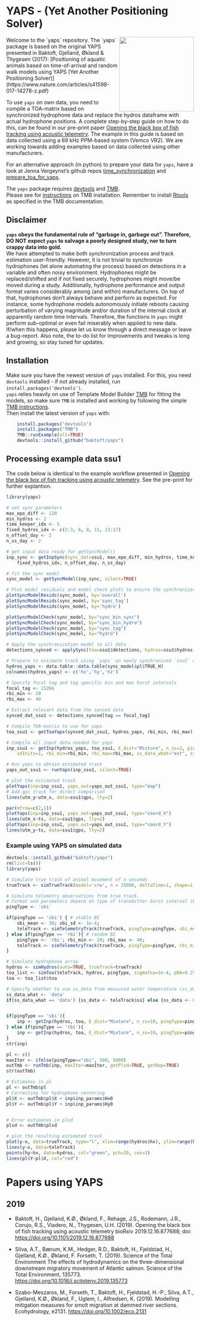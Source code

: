 
<!-- README_sync.md is generated from README_sync.Rmd. Please edit that file -->

# YAPS - (Yet Another Positioning Solver)

<img src="man/figures/yaps_logo_lowRes.png" align="right" width="200" />  
Welcome to the `yaps` repository. The `yaps` package is based on the
original YAPS presented in Baktoft, Gjelland, Økland & Thygesen (2017):
[Positioning of aquatic animals based on time-of-arrival and random walk
models using YAPS (Yet Another Positioning
Solver)](https://www.nature.com/articles/s41598-017-14278-z.pdf)

To use `yaps` on own data, you need to compile a TOA-matrix based on
synchronized hydrophone data and replace the hydros dataframe with
actual hydrophone positions. A complete step-by-step guide on how to do
this, can be found in our pre-print paper [Opening the black box of fish
tracking using acoustic
telemetry](https://www.biorxiv.org/content/10.1101/2019.12.16.877688v1).
The example in this guide is based on data collected using a 69 kHz
PPM-based system (Vemco VR2). We are working towards adding examples
based on data collected using other manufacturers.

For an alternative approach (in python) to prepare your data for `yaps`,
have a look at Jenna Vergeynst’s github repos
[time\_synchronization](https://github.com/JennaVergeynst/time_synchronization)
and
[prepare\_toa\_for\_yaps](https://github.com/JennaVergeynst/prepare_toa_for_yaps).

The `yaps` package requires
[devtools](https://cran.r-project.org/web/packages/devtools/index.html)
and [TMB](https://github.com/kaskr/adcomp).  
Please see for
[instructions](https://github.com/kaskr/adcomp/wiki/Download) on TMB
installation. Remember to install
[Rtools](https://cran.r-project.org/bin/windows/Rtools/) as specified in
the TMB documentation.

## Disclaimer

**`yaps` obeys the fundamental rule of “garbage in, garbage out”.
Therefore, DO NOT expect `yaps` to salvage a poorly designed study, nor
to turn crappy data into gold.**  
We have attempted to make both synchronization process and track
estimation user-friendly. However, it is not trivial to synchronize
hydrophones (let alone automating the process) based on detections in a
variable and often noisy environment. Hydrophones might be
replaced/shifted and if not fixed securely, hydrophones might move/be
moved during a study. Additionally, hydrophone performance and output
format varies considerably among (and within) manufacturers. On top of
that, hydrophones don’t always behave and perform as expected. For
instance, some hydrophone models autonomously initiate reboots causing
perturbation of varying magnitude and/or duration of the internal clock
at apparently random time intervals. Therefore, the functions in `yaps`
might perform sub-optimal or even fail miserably when applied to new
data. If/when this happens, please let us know through a direct message
or leave a bug-report. Also note, the to-do list for improvements and
tweaks is long and growing, so stay tuned for updates.

## Installation

Make sure you have the newest version of `yaps` installed. For this, you
need `devtools` installed - if not already installed, run
`install.packages('devtools')`.  
`yaps` relies heavily on use of Template Model Builder
[TMB](https://github.com/kaskr/adcomp) for fitting the models, so make
sure `TMB` is installed and working by following the simple [TMB
instructions](https://github.com/kaskr/adcomp/wiki/Download).  
Then install the latest version of `yaps` with:

``` r
    install.packages("devtools")
    install.packages("TMB")
    TMB::runExample(all=TRUE)
    devtools::install_github("baktoft/yaps")
```

## Processing example data ssu1

The code below is identical to the example workflow presented in
[Opening the black box of fish tracking using acoustic
telemetry](https://www.biorxiv.org/content/10.1101/2019.12.16.877688v1).
See the pre-print for further explantion.

``` r
library(yaps)

# set sync parameters 
max_epo_diff <- 120
min_hydros <- 2
time_keeper_idx <- 5
fixed_hydros_idx <- c(2:3, 6, 8, 11, 13:17)
n_offset_day <- 2
n_ss_day <- 2

# get input data ready for getSyncModel()
inp_sync <- getInpSync(sync_dat=ssu1, max_epo_diff, min_hydros, time_keeper_idx, 
    fixed_hydros_idx, n_offset_day, n_ss_day)

# fit the sync model
sync_model <- getSyncModel(inp_sync, silent=TRUE)

# Plot model residuals and model check plots to ensure the synchronization process was successful...
plotSyncModelResids(sync_model, by='overall')       
plotSyncModelResids(sync_model, by='sync_tag')      
plotSyncModelResids(sync_model, by='hydro')         

plotSyncModelCheck(sync_model, by="sync_bin_sync")  
plotSyncModelCheck(sync_model, by="sync_bin_hydro") 
plotSyncModelCheck(sync_model, by="sync_tag")       
plotSyncModelCheck(sync_model, by="hydro")          

# Apply the synchronization model to all data
detections_synced <- applySync(toa=ssu1$detections, hydros=ssu1$hydros, sync_model)

# Prepare to estimate track using `yaps` on newly synchronized `ssu1` data
hydros_yaps <- data.table::data.table(sync_model$pl$TRUE_H)
colnames(hydros_yaps) <- c('hx','hy','hz')

# Specify focal tag and tag specific min and max burst intervals
focal_tag <- 15266
rbi_min <- 20
rbi_max <- 40

# Extract relevant data from the synced data
synced_dat_ssu1 <- detections_synced[tag == focal_tag]

# Compile TOA-matrix to use for yaps
toa_ssu1 <- getToaYaps(synced_dat_ssu1, hydros_yaps, rbi_min, rbi_max)

# Compile all input data needed for yaps
inp_ssu1 <- getInp(hydros_yaps, toa_ssu1, E_dist="Mixture", n_ss=2, pingType="rbi", 
    sdInits=1, rbi_min=rbi_min, rbi_max=rbi_max, ss_data_what="est", ss_data=0)

# Run yaps to obtain estimated track
yaps_out_ssu1 <- runYaps(inp_ssu1, silent=TRUE) 

# plot the estimated track
plotYaps(inp=inp_ssu1, yaps_out=yaps_out_ssu1, type="map")
# Add gps track for direct comparison
lines(utm_y~utm_x, data=ssu1$gps, lty=2)

par(mfrow=c(2,1))
plotYaps(inp=inp_ssu1, yaps_out=yaps_out_ssu1, type="coord_X")
lines(utm_x~ts, data=ssu1$gps, lty=2)
plotYaps(inp=inp_ssu1, yaps_out=yaps_out_ssu1, type="coord_Y")
lines(utm_y~ts, data=ssu1$gps, lty=2)
```

### Example using YAPS on simulated data

``` r
devtools::install_github("baktoft/yaps")
rm(list=ls())   
library(yaps)

# Simulate true track of animal movement of n seconds
trueTrack <- simTrueTrack(model='crw', n = 15000, deltaTime=1, shape=1, scale=0.5, addDielPattern=TRUE, ss='rw')

# Simulate telemetry observations from true track.
# Format and parameters depend on type of transmitter burst interval (BI) - stable (sbi) or random (rbi).
pingType <- 'sbi'

if(pingType == 'sbi') { # stable BI
    sbi_mean <- 30; sbi_sd <- 1e-4;
    teleTrack <- simTelemetryTrack(trueTrack, pingType=pingType, sbi_mean=sbi_mean, sbi_sd=sbi_sd)
} else if(pingType == 'rbi'){ # random BI
    pingType <- 'rbi'; rbi_min <- 20; rbi_max <- 40;
    teleTrack <- simTelemetryTrack(trueTrack, pingType=pingType, rbi_min=rbi_min, rbi_max=rbi_max)
}

# Simulate hydrophone array
hydros <- simHydros(auto=TRUE, trueTrack=trueTrack)
toa_list <- simToa(teleTrack, hydros, pingType, sigmaToa=1e-4, pNA=0.25, pMP=0.01)
toa <- toa_list$toa

# Specify whether to use ss_data from measured water temperature (ss_data_what <- 'data') or to estimate ss in the model (ss_data_what <- 'est')
ss_data_what <- 'data'
if(ss_data_what == 'data') {ss_data <- teleTrack$ss} else {ss_data <- 0}


if(pingType == 'sbi'){
    inp <- getInp(hydros, toa, E_dist="Mixture", n_ss=10, pingType=pingType, sdInits=0, ss_data_what=ss_data_what, ss_data=ss_data)
} else if(pingType == 'rbi'){
    inp <- getInp(hydros, toa, E_dist="Mixture", n_ss=10, pingType=pingType, sdInits=0, rbi_min=rbi_min, rbi_max=rbi_max, ss_data_what=ss_data_what, ss_data=ss_data)
} 
str(inp)

pl <- c()
maxIter <- ifelse(pingType=="sbi", 500, 5000)
outTmb <- runTmb(inp, maxIter=maxIter, getPlsd=TRUE, getRep=TRUE)
str(outTmb)

# Estimates in pl
pl <- outTmb$pl
# Correcting for hydrophone centering
pl$X <- outTmb$pl$X + inp$inp_params$Hx0
pl$Y <- outTmb$pl$Y + inp$inp_params$Hy0


# Error estimates in plsd
plsd <- outTmb$plsd

# plot the resulting estimated track
plot(y~x, data=trueTrack, type="l", xlim=range(hydros$hx), ylim=range(hydros$hy), asp=1)
lines(y~x, data=teleTrack)
points(hy~hx, data=hydros, col="green", pch=20, cex=3)
lines(pl$Y~pl$X, col="red")
```

# Papers using YAPS

## 2019

  - Baktoft, H., Gjelland, K.Ø., Økland, F., Rehage, J.S., Rodemann,
    J.R., Corujo, R.S., Viadero, N., Thygesen, U.H. (2019). Opening the
    black box of fish tracking using acoustic telemetry bioRxiv
    2019.12.16.877688; doi: <https://doi.org/10.1101/2019.12.16.877688>

  - Silva, A.T., Bærum, K.M., Hedger, R.D., Baktoft, H., Fjeldstad, H.,
    Gjelland, K.Ø., Økland, F. Forseth, T. (2019). Science of the Total
    Environment The effects of hydrodynamics on the three-dimensional
    downstream migratory movement of Atlantic salmon. Science of the
    Total Environment, 135773.
    <https://doi.org/10.1016/j.scitotenv.2019.135773>

  - Szabo-Meszaros, M., Forseth, T., Baktoft, H., Fjeldstad, H.-P.,
    Silva, A.T., Gjelland, K.Ø., Økland, F., Uglem, I., Alfredsen, K.
    (2019). Modelling mitigation measures for smolt migration at dammed
    river sections. Ecohydrology, e2131.
    <https://doi.org/10.1002/eco.2131>
